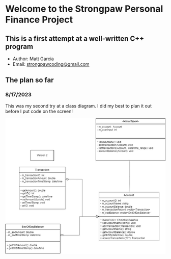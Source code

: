 # Welcome to the Strongpaw Personal Finance Project

## This is a first attempt at a well-written C++ program

- Author: Matt Garcia
- Email: strongpawcoding@gmail.com

## The plan so far

### 8/17/2023

This was my second try at a class diagram. I did my best to plan it out before I put code on the screen!

![A UML class diagram of the Personal Finance App](media/budget_app_models.jpg "Personal Finance App UML")
